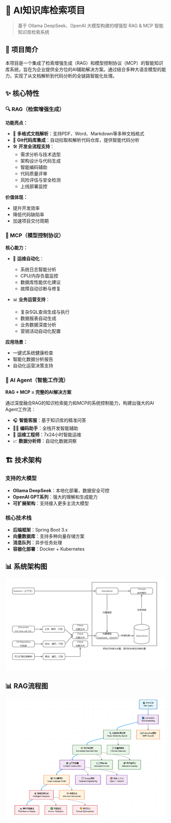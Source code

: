 # 🚀 AI知识库检索项目

> 基于 Ollama DeepSeek、OpenAI 大模型构建的增强型 RAG & MCP 智能知识库检索系统

## 📖 项目简介

本项目是一个集成了检索增强生成（RAG）和模型控制协议（MCP）的智能知识库系统，旨在为企业提供全方位的AI辅助解决方案。通过结合多种大语言模型的能力，实现了从文档解析到代码分析的全链路智能化处理。

## ✨ 核心特性

### 🔍 RAG（检索增强生成）

**功能亮点：**
- 📄 **多格式文档解析**：支持PDF、Word、Markdown等多种文档格式
- 🔗 **Git代码库集成**：自动拉取和解析代码仓库，提供智能代码分析
- 🛠️ **开发全流程支持**：
  - 需求分析与技术选型
  - 架构设计与代码生成
  - 智能编码辅助
  - 代码质量评审
  - 风险评估与安全检测
  - 上线部署监控

**价值体现：**
- 提升开发效率
- 降低代码缺陷率
- 加速项目交付周期

### 🎯 MCP（模型控制协议）

**核心能力：**
- 🔧 **运维自动化**：
  - 系统日志智能分析
  - CPU/内存负载监控
  - 数据库性能优化建议
  - 故障自动诊断与修复

- 📊 **业务运营支持**：
  - 复杂SQL查询生成与执行
  - 数据报表自动生成
  - 业务数据深度分析
  - 营销活动自动化配置

**应用场景：**
- 一键式系统健康检查
- 智能化数据分析报告
- 自动化运营决策支持

### 🤖 AI Agent（智能工作流）

**RAG + MCP = 完整的AI解决方案**

通过深度融合RAG的知识检索能力和MCP的系统控制能力，构建出强大的AI Agent工作流：

- 🎧 **智能客服**：基于知识库的精准问答
- 👨‍💻 **编码助手**：全栈开发智能辅助
- 🔧 **运维工程师**：7x24小时智能运维
- 📈 **数据分析师**：自动化数据洞察

## 🏗️ 技术架构

### 支持的大模型
- **Ollama DeepSeek**：本地化部署，数据安全可控
- **OpenAI GPT系列**：强大的理解和生成能力
- **可扩展架构**：支持接入更多主流大模型

### 核心技术栈
- **后端框架**：Spring Boot 3.x
- **向量数据库**：支持多种向量存储方案
- **消息队列**：异步任务处理
- **容器化部署**：Docker + Kubernetes

## 📊 系统架构图

![系统架构图](docs/images/系统架构.png)

## 📊 RAG流程图
![img.png](docs/images/RAG流程.png)

